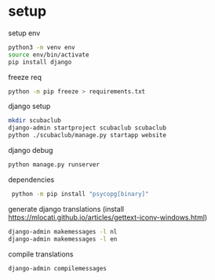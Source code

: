 # setup

setup env

```bash
python3 -m venv env
source env/bin/activate
pip install django
```

freeze req

```bash
python -m pip freeze > requirements.txt
```

django setup

```bash
mkdir scubaclub
django-admin startproject scubaclub scubaclub
python ./scubaclub/manage.py startapp website
```

django debug

```bash
python manage.py runserver
```

dependencies

```bash
 python -m pip install "psycopg[binary]"
```

generate django translations
(install https://mlocati.github.io/articles/gettext-iconv-windows.html)

```bash
django-admin makemessages -l nl
django-admin makemessages -l en
```

compile translations

```bash
django-admin compilemessages
```

